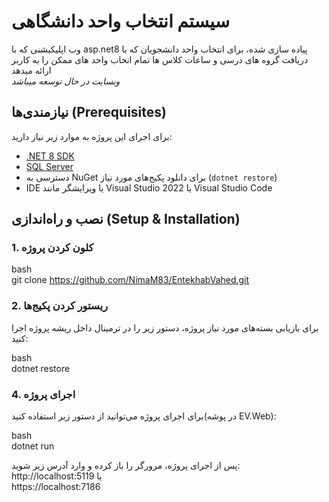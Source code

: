 # سیستم انتخاب واحد دانشگاهی

 وب اپلیکیشنی که با asp.net8 پیاده سازی شده، برای انتخاب واحد دانشجویان که با دریافت گروه های درسی و ساعات کلاس ها تمام اتخاب واحد های ممکن را به کاربر ارائه میدهد   
*وبسایت در حال توسعه میباشد* 

## نیازمندی‌ها (Prerequisites)

برای اجرای این پروژه به موارد زیر نیاز دارید:

- [.NET 8 SDK](https://dotnet.microsoft.com/en-us/download/dotnet/8.0)  
- [SQL Server](https://www.microsoft.com/en-us/sql-server/sql-server-downloads)  
- دسترسی به NuGet برای دانلود پکیج‌های مورد نیاز (`dotnet restore`)  
- IDE یا ویرایشگر مانند Visual Studio 2022 یا Visual Studio Code  

## نصب و راه‌اندازی (Setup & Installation)

### 1. کلون کردن پروژه

bash  
git clone https://github.com/NimaM83/EntekhabVahed.git 

### 2. ریستور کردن پکیج‌ها

برای بازیابی بسته‌های مورد نیاز پروژه، دستور زیر را در ترمینال داخل ریشه پروژه اجرا کنید:

bash  
dotnet restore



### 4. اجرای پروژه

برای اجرای پروژه می‌توانید از دستور زیر استفاده کنید(در پوشه EV.Web):

bash  
dotnet run  

پس از اجرای پروژه، مرورگر را باز کرده و وارد آدرس زیر شوید:  
http://localhost:5119 
یا  
https://localhost:7186   



